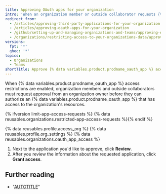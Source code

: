 ```yaml
---
title: Approving OAuth apps for your organization
intro: 'When an organization member or outside collaborator requests {% data variables.product.prodname_oauth_app %} access to organization resources, organization owners can approve or deny the request.'
redirect_from:
  - /articles/approving-third-party-applications-for-your-organization
  - /articles/approving-oauth-apps-for-your-organization
  - /github/setting-up-and-managing-organizations-and-teams/approving-oauth-apps-for-your-organization
  - /organizations/restricting-access-to-your-organizations-data/approving-oauth-apps-for-your-organization
versions:
  fpt: '*'
  ghec: '*'
topics:
  - Organizations
  - Teams
shortTitle: Approve {% data variables.product.prodname_oauth_app %} access
---
```

When {% data variables.product.prodname_oauth_app %} access restrictions are enabled, organization members and outside collaborators must [request approval](/account-and-profile/setting-up-and-managing-your-personal-account-on-github/managing-your-membership-in-organizations/requesting-organization-approval-for-oauth-apps) from an organization owner before they can authorize an {% data variables.product.prodname_oauth_app %} that has access to the organization's resources.

{% ifversion limit-app-access-requests %}
{% data reusables.organizations.restricted-app-access-requests %}{% endif %}

{% data reusables.profile.access_org %}
{% data reusables.profile.org_settings %}
{% data reusables.organizations.oauth_app_access %}
1. Next to the application you'd like to approve, click **Review**.
1. After you review the information about the requested application, click **Grant access**.

## Further reading

- "[AUTOTITLE](/organizations/managing-oauth-access-to-your-organizations-data/about-oauth-app-access-restrictions)"
